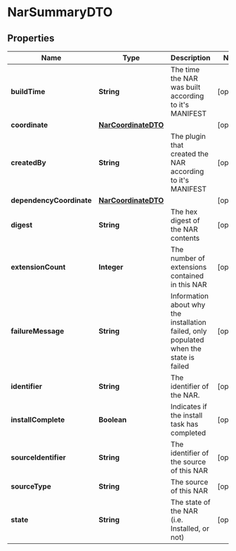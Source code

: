 # NarSummaryDTO

## Properties
Name | Type | Description | Notes
------------ | ------------- | ------------- | -------------
**buildTime** | **String** | The time the NAR was built according to it&#x27;s MANIFEST |  [optional]
**coordinate** | [**NarCoordinateDTO**](NarCoordinateDTO.md) |  |  [optional]
**createdBy** | **String** | The plugin that created the NAR according to it&#x27;s MANIFEST |  [optional]
**dependencyCoordinate** | [**NarCoordinateDTO**](NarCoordinateDTO.md) |  |  [optional]
**digest** | **String** | The hex digest of the NAR contents |  [optional]
**extensionCount** | **Integer** | The number of extensions contained in this NAR |  [optional]
**failureMessage** | **String** | Information about why the installation failed, only populated when the state is failed |  [optional]
**identifier** | **String** | The identifier of the NAR. |  [optional]
**installComplete** | **Boolean** | Indicates if the install task has completed |  [optional]
**sourceIdentifier** | **String** | The identifier of the source of this NAR |  [optional]
**sourceType** | **String** | The source of this NAR |  [optional]
**state** | **String** | The state of the NAR (i.e. Installed, or not) |  [optional]
